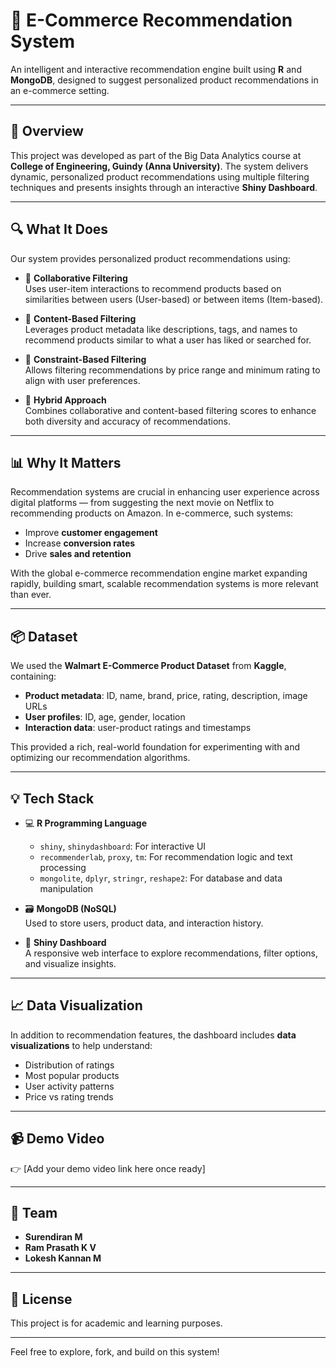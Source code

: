 # 🛒 E-Commerce Recommendation System

An intelligent and interactive recommendation engine built using **R** and **MongoDB**, designed to suggest personalized product recommendations in an e-commerce setting.

---

## 📌 Overview

This project was developed as part of the Big Data Analytics course at **College of Engineering, Guindy (Anna University)**. The system delivers dynamic, personalized product recommendations using multiple filtering techniques and presents insights through an interactive **Shiny Dashboard**.

---

## 🔍 What It Does

Our system provides personalized product recommendations using:

- 🧠 **Collaborative Filtering**  
  Uses user-item interactions to recommend products based on similarities between users (User-based) or between items (Item-based).

- 📄 **Content-Based Filtering**  
  Leverages product metadata like descriptions, tags, and names to recommend products similar to what a user has liked or searched for.

- 🎯 **Constraint-Based Filtering**  
  Allows filtering recommendations by price range and minimum rating to align with user preferences.

- 🔗 **Hybrid Approach**  
  Combines collaborative and content-based filtering scores to enhance both diversity and accuracy of recommendations.

---

## 📊 Why It Matters

Recommendation systems are crucial in enhancing user experience across digital platforms — from suggesting the next movie on Netflix to recommending products on Amazon. In e-commerce, such systems:
- Improve **customer engagement**
- Increase **conversion rates**
- Drive **sales and retention**

With the global e-commerce recommendation engine market expanding rapidly, building smart, scalable recommendation systems is more relevant than ever.

---

## 📦 Dataset

We used the **Walmart E-Commerce Product Dataset** from **Kaggle**, containing:
- **Product metadata**: ID, name, brand, price, rating, description, image URLs
- **User profiles**: ID, age, gender, location
- **Interaction data**: user-product ratings and timestamps

This provided a rich, real-world foundation for experimenting with and optimizing our recommendation algorithms.

---

## 💡 Tech Stack

- 💻 **R Programming Language**  
  - `shiny`, `shinydashboard`: For interactive UI  
  - `recommenderlab`, `proxy`, `tm`: For recommendation logic and text processing  
  - `mongolite`, `dplyr`, `stringr`, `reshape2`: For database and data manipulation

- 🗃️ **MongoDB (NoSQL)**  
  Used to store users, product data, and interaction history.

- 🧪 **Shiny Dashboard**  
  A responsive web interface to explore recommendations, filter options, and visualize insights.

---

## 📈 Data Visualization

In addition to recommendation features, the dashboard includes **data visualizations** to help understand:
- Distribution of ratings
- Most popular products
- User activity patterns
- Price vs rating trends

---

## 📹 Demo Video

👉 [Add your demo video link here once ready]

---

## 👥 Team

- **Surendiran M**  
- **Ram Prasath K V**  
- **Lokesh Kannan M**

---

## 📄 License

This project is for academic and learning purposes.

---

Feel free to explore, fork, and build on this system!
